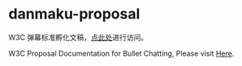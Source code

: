 # danmaku-proposal

W3C 弹幕标准孵化文稿，[点此处](https://w3c-proposal-incubation.github.io/danmaku-proposal/)进行访问。

W3C Proposal Documentation for Bullet Chatting, Please visit [Here](https://w3c-proposal-incubation.github.io/danmaku-proposal/index_en.html).
